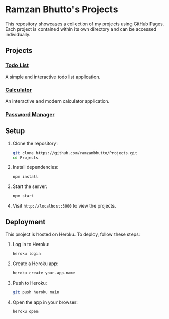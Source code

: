 # Ramzan Bhutto's Projects

This repository showcases a collection of my projects using GitHub Pages. Each project is contained within its own directory and can be accessed individually.

## Projects

### [Todo List](./todo-list/index.html)
A simple and interactive todo list application.

### [Calculator](./Calculator/index.html)
An interactive and modern calculator application.

### [Password Manager](./Password-Manager/index.html)


## Setup

1. Clone the repository:
    ```sh
    git clone https://github.com/ramzanbhutto/Projects.git
    cd Projects
    ```

2. Install dependencies:
    ```sh
    npm install
    ```

3. Start the server:
    ```sh
    npm start
    ```

4. Visit `http://localhost:3000` to view the projects.

## Deployment

This project is hosted on Heroku. To deploy, follow these steps:

1. Log in to Heroku:
    ```sh
    heroku login
    ```

2. Create a Heroku app:
    ```sh
    heroku create your-app-name
    ```

3. Push to Heroku:
    ```sh
    git push heroku main
    ```

4. Open the app in your browser:
    ```sh
    heroku open
    ```
